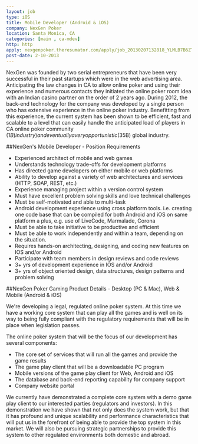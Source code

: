 ```yaml
---
layout: job
type: iOS
title: Mobile Developer (Android & iOS)
company: NexGen Poker
location: Santa Monica, CA
categories: [main , ca-mdev]
http: http
apply: nexgenpoker.theresumator.com/apply/job_20130207132818_YLMLB7B6ZTCY3VS5/Mobile-Developer-Android-IOS.html?source=WorkCreative.net
post-date: 2-10-2013
---
```


NexGen was founded by two serial entrepreneurs that have been very successful in their past startups which were in the web advertising area. Anticipating the law changes in CA to allow online poker and using their experience and numerous contacts they initiated the online poker room idea with an Indian casino partner on the order of 2 years ago. During 2012, the back-end technology for the company was developed by a single person who has extensive experience in the online poker industry. Benefitting from this experience, the current system has been shown to be efficient, fast and scalable to a level that can easily handle the anticipated load of players in CA online poker community ($1B) industry) and eventually a very opportunistic ($35B) global industry.

##NexGen's Mobile Developer - Position Requirements

* Experienced architect of mobile and web games
* Understands technology trade-offs for development platforms
* Has directed game developers on either mobile or web platforms
* Ability to develop against a variety of web architectures and services (HTTP, SOAP, REST, etc.)
* Experience managing project within a version control system
* Must have excellent problem solving skills and love technical challenges
* Must be self-motivated and able to multi-task
* Android development experience using cross platform tools. i.e. creating one code base that can be compiled for both Android and iOS on same platform a plus, e.g. use of LiveCode, Marmalade, Corona
* Must be able to take initiative to be productive and efficient
* Must be able to work independently and within a team, depending on the situation.
* Requires hands-on architecting, designing, and coding new features on IOS and/or Android
* Participate with team members in design reviews and code reviews
* 3+ yrs of development experience in IOS and/or Android
* 3+ yrs of object oriented design, data structures, design patterns and problem solving

##NexGen Poker Gaming Product Details - Desktop (PC & Mac), Web & Mobile (Android & iOS)

We're developing a legal, regulated online poker system. At this time we have a working core system that can play all the games and is well on its way to being fully compliant with the regulatory requirements that will be in place when legislation passes.

The online poker system that will be the focus of our development has several components:

* The core set of services that will run all the games and provide the game results
* The game play client that will be a downloadable PC program
* Mobile versions of the game play client for Web, Android and iOS
* The database and back-end reporting capability for company support
* Company website portal

We currently have demonstrated a complete core system with a demo game play client to our interested parties (regulators and investors). In this demonstration we have shown that not only does the system work, but that it has profound and unique scalability and performance characteristics that will put us in the forefront of being able to provide the top system in this market. We will also be pursuing strategic partnerships to provide this system to other regulated environments both domestic and abroad.